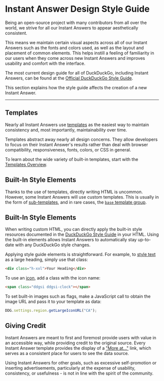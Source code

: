 # Instant Answer Design Style Guide

Being an open-source project with many contributors from all over the world, we strive for all our Instant Answers to appear aesthetically consistent.

This means we maintain certain visual aspects across all of our Instant Answers such as the fonts and colors used, as well as the layout and placement of common elements. This helps instill a feeling of familiarity in our users when they come across new Instant Answers and improves usability and comfort with the interface.

The most current design guide for all of DuckDuckGo, including Instant Answers, can be found at the [Official DuckDuckGo Style Guide](https://duckduckgo.com/styleguide).

This section explains how the style guide affects the creation of a new Instant Answer.

---

## Templates

Nearly all Instant Answers use [templates](http://docs.duckduckhack.com/frontend-reference/templates-overview.html) as the easiest way to maintain consistency and, most importantly, maintainability over time.

Templates abstract away nearly all design concerns. They allow developers to focus on their Instant Answer's results rather than deal with browser compatibility, responsiveness, fonts, colors, or CSS in general.

To learn about the wide variety of built-in templates, start with the [Templates Overview](http://docs.duckduckhack.com/frontend-reference/templates-overview.html).

## Built-In Style Elements

Thanks to the use of templates, directly writing HTML is uncommon. However, some Instant Answers will use custom templates. This is usually in the form of [sub-templates](http://docs.duckduckhack.com/frontend-reference/templates-overview.html), and in rare cases, the [`base` template group](http://docs.duckduckhack.com/frontend-reference/template-groups.html#base-template-group).

## Built-In Style Elements

When writing custom HTML, you can directly apply the built-in style resources documented in the [DuckDuckGo Style Guide](https://duckduckgo.com/styleguide) in your HTML. Using the built-in elements allows Instant Answers to automatically stay up-to-date with any DuckDuckGo style changes.

Applying style guide elements is straightforward. For example, to [style text](https://duckduckgo.com/styleguide#txt-n-color) as a large heading, simply use that class:

```html
<div class="h-xxl">Your Heading</div>
```

To use an [icon](https://duckduckgo.com/styleguide#icons), add a class with the icon name:

```html
<span class="ddgsi ddgsi-clock"></span>
```

To set built-in images such as flags, make a JavaScript call to obtain the image URL and pass it to your template as data:

```javascript
DDG.settings.region.getLargeIconURL("CA");
```

## Giving Credit

Instant Answers are meant to first and foremost provide users with value in an accessible way, while providing credit to the original source. Every Instant Answer template provides the display of a ["More at..."](http://docs.duckduckhack.com/frontend-reference/display-reference.html#meta-object-required) link, which serves as a consistent place for users to see the data source.

Using Instant Answers for other goals, such as excessive self-promotion or inserting advertisements, particularly at the expense of usability, consistency, or usefulness - is not in line with the spirit of the community.
